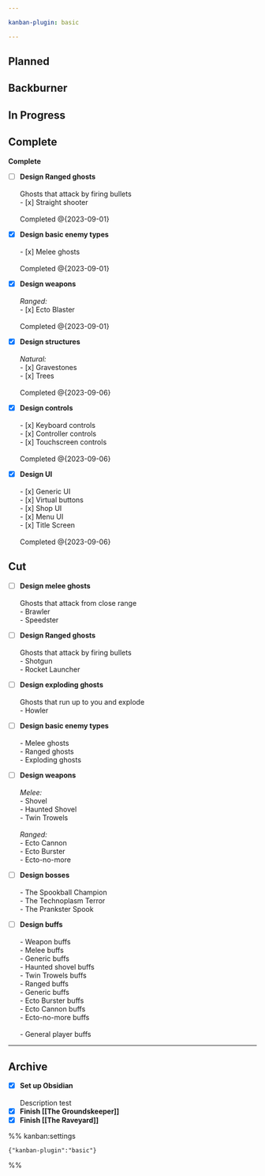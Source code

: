 ```yaml
---

kanban-plugin: basic

---
```


## Planned



## Backburner



## In Progress



## Complete

**Complete**
- [ ] **Design Ranged ghosts**<br><br>Ghosts that attack by firing bullets<br> - [x] Straight shooter<br> <br> Completed @{2023-09-01}
- [x] **Design basic enemy types**<br><br> - [x] Melee ghosts<br><br>Completed @{2023-09-01}
- [x] **Design weapons**<br><br>*Ranged:*<br> - [x] Ecto Blaster<br><br>Completed @{2023-09-01}
- [x] **Design structures**<br><br> *Natural:*<br> - [x] Gravestones<br> - [x] Trees<br><br>Completed @{2023-09-06}
- [x] **Design controls**<br><br> - [x] Keyboard controls<br> - [x] Controller controls<br> - [x] Touchscreen controls<br><br>Completed @{2023-09-06}
- [x] **Design UI**<br><br>- [x] Generic UI<br>- [x] Virtual buttons<br>- [x] Shop UI<br>- [x] Menu UI<br>- [x] Title Screen<br><br>Completed @{2023-09-06}


## Cut

- [ ] **Design melee ghosts**<br><br>Ghosts that attack from close range<br> - Brawler<br> - Speedster
- [ ] **Design Ranged ghosts**<br><br>Ghosts that attack by firing bullets<br> - Shotgun<br> - Rocket Launcher
- [ ] **Design exploding ghosts**<br><br>Ghosts that run up to you and explode<br> - Howler
- [ ] **Design basic enemy types**<br><br> - Melee ghosts<br> - Ranged ghosts<br> - Exploding ghosts
- [ ] **Design weapons**<br><br>*Melee:*<br> - Shovel<br> - Haunted Shovel<br> - Twin Trowels<br><br>*Ranged:*<br> - Ecto Cannon<br> - Ecto Burster<br> - Ecto-no-more
- [ ] **Design bosses**<br><br> - The Spookball Champion<br> - The Technoplasm Terror<br> - The Prankster Spook
- [ ] **Design buffs**<br><br>- Weapon buffs<br>	- Melee buffs<br>		- Generic buffs<br>		- Haunted shovel buffs<br>		- Twin Trowels buffs<br>	- Ranged buffs<br>		- Generic buffs<br>		- Ecto Burster buffs<br>		- Ecto Cannon buffs<br>		- Ecto-no-more buffs<br><br>- General player buffs


***

## Archive

- [x] **Set up Obsidian**<br><br>Description test
- [x] **Finish [[The Groundskeeper]]**
- [x] **Finish [[The Raveyard]]**

%% kanban:settings
```
{"kanban-plugin":"basic"}
```
%%